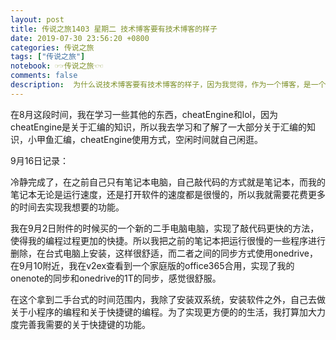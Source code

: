```yaml
---
layout: post
title: 传说之旅1403 星期二 技术博客要有技术博客的样子 
date: 2019-07-30 23:56:20 +0800 
categories: 传说之旅 
tags: ["传说之旅"]
notebook: ☞☞传说之旅☜☜
comments: false
description:  为什么说技术博客要有技术博客的样子，因为我觉得，作为一个博客，是一个应该表现自己的能力和解决办法的一个地方。而我没有去做到，因此我打算去冷静一下。
---
```


在8月这段时间，我在学习一些其他的东西，cheatEngine和lol，因为cheatEngine是关于汇编的知识，所以我去学习和了解了一大部分关于汇编的知识，小甲鱼汇编，cheatEngine使用方式，空闲时间就自己闲逛。

9月16日记录：

冷静完成了，在之前自己只有笔记本电脑，自己敲代码的方式就是笔记本，而我的笔记本无论是运行速度，还是打开软件的速度都是很慢的，所以我就需要花费更多的时间去实现我想要的功能。

我在9月2日附件的时候买的一个新的二手电脑电脑，实现了敲代码更快的方法，使得我的编程过程更加的快捷。所以我把之前的笔记本把运行很慢的一些程序进行删除，在台式电脑上安装，这样很舒适，而二者之间的同步方式使用onedrive，在9月10附近，我在v2ex查看到一个家庭版的office365合用，实现了我的onenote的同步和onedrive的1T的同步，感觉很舒服。

在这个拿到二手台式的时间范围内，我除了安装双系统，安装软件之外，自己去做关于小程序的编程和关于快捷键的编程。为了实现更方便的的生活，我打算加大力度完善我需要的关于快捷键的功能。
